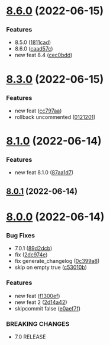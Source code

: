 # [8.6.0](https://github.com/Hussein-Attie/APT3/compare/v8.3.0...v8.6.0) (2022-06-15)


### Features

* 8.5.0 ([1811cad](https://github.com/Hussein-Attie/APT3/commit/1811cad2224d0c1a0cab44cd53410fac29c0f65e))
* 8.6.0 ([caad57c](https://github.com/Hussein-Attie/APT3/commit/caad57cafd78d76c095ffe71cbdbfd2ab3f7d4cb))
* new feat 8.4 ([cec0bdd](https://github.com/Hussein-Attie/APT3/commit/cec0bdd608d126bc466e23bd63b31e142cbd8798))



# [8.3.0](https://github.com/Hussein-Attie/APT3/compare/v8.1.0...v8.3.0) (2022-06-15)


### Features

* new feat ([cc797aa](https://github.com/Hussein-Attie/APT3/commit/cc797aa7cb57a05bb905dca35ed8186d219a0842))
* rollback uncommented ([0121201](https://github.com/Hussein-Attie/APT3/commit/01212018df3afd3898d16ebae7659a947fcd8098))



# [8.1.0](https://github.com/Hussein-Attie/APT3/compare/v8.0.1...v8.1.0) (2022-06-14)


### Features

* new feat 8.1.0 ([87aa1d7](https://github.com/Hussein-Attie/APT3/commit/87aa1d7295ddcbe7b44d0880e9e2f0b470192fab))



## [8.0.1](https://github.com/Hussein-Attie/APT3/compare/v8.0.0...v8.0.1) (2022-06-14)



# [8.0.0](https://github.com/Hussein-Attie/APT3/compare/v5.12.3...v8.0.0) (2022-06-14)


### Bug Fixes

* 7.0.1 ([89d2dcb](https://github.com/Hussein-Attie/APT3/commit/89d2dcb69027564253954bb5a4889adfcdb74305))
* fix ([2dc974e](https://github.com/Hussein-Attie/APT3/commit/2dc974e217aea415e3f72019a63903f7b1fea752))
* fix generate_changelog ([0c399a8](https://github.com/Hussein-Attie/APT3/commit/0c399a810dd132e1afbf4a4a1ad0939206013a16))
* skip on empty true ([c53010b](https://github.com/Hussein-Attie/APT3/commit/c53010bc8150bd7baa8a040174248fc0a20940a1))


### Features

* new feat ([f1300ef](https://github.com/Hussein-Attie/APT3/commit/f1300efcfa9b75c433331cfb60803bf00ae50548))
* new feat 2 ([2d14a42](https://github.com/Hussein-Attie/APT3/commit/2d14a42f9e9a5817c7ae0673a317e252a9a876a7))
* skipcommit false ([e0aef7f](https://github.com/Hussein-Attie/APT3/commit/e0aef7f1861cbad1c1a3aacffdb08f172f99695d))


### BREAKING CHANGES

* 7.0 RELEASE



